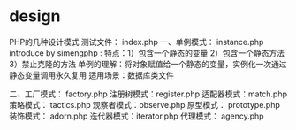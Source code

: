 # design
PHP的几种设计模式
测试文件：  index.php
一、单例模式：  instance.php
introduce by simengphp :
特点：1）包含一个静态的变量
      2）包含一个静态方法
      3）禁止克隆的方法
单例的理解：将对象赋值给一个静态的变量，实例化一次通过静态变量调用永久复用
适用场景：数据库类文件

二、工厂模式：  factory.php
注册树模式：register.php
适配器模式：match.php
策略模式：  tactics.php
观察者模式：observe.php
原型模式：  prototype.php
装饰模式：  adorn.php
迭代器模式：iterator.php
代理模式：  agency.php



